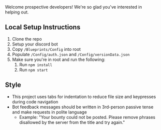 Welcome prospective developers! We're so glad you've interested in helping out.

## Local Setup Instructions
1. Clone the repo
2. Setup your discord bot
3. Copy `/Blueprints/Config` into root
4. Populate `/Config/auth.json` and `/Config/versionData.json`
5. Make sure you're in root and run the following:
   1. Run `npm install`
   2. Run `npm start`

## Style
- This project uses tabs for indentation to reduce file size and keypresses during code navigation
- Bot feedback messages should be written in 3rd-person passive tense and make requests in polite language
    - Example: "Your bounty could not be posted. Please remove phrases disallowed by the server from the title and try again."
